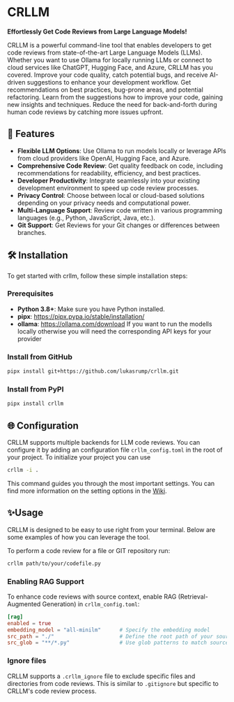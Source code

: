 # CRLLM

**Effortlessly Get Code Reviews from Large Language Models!**

CRLLM is a powerful command-line tool that enables developers to get code reviews from state-of-the-art Large Language Models (LLMs). Whether you want to use Ollama for locally running LLMs or connect to cloud services like ChatGPT, Hugging Face, and Azure, CRLLM has you covered. Improve your code quality, catch potential bugs, and receive AI-driven suggestions to enhance your development workflow. Get recommendations on best practices, bug-prone areas, and potential refactoring.
Learn from the suggestions how to improve your code, gaining new insights and techniques. Reduce the need for back-and-forth during human code reviews by catching more issues upfront.

## 🚀 Features

- **Flexible LLM Options**: Use Ollama to run models locally or leverage APIs from cloud providers like OpenAI, Hugging Face, and Azure.
- **Comprehensive Code Review**: Get quality feedback on code, including recommendations for readability, efficiency, and best practices.
- **Developer Productivity**: Integrate seamlessly into your existing development environment to speed up code review processes.
- **Privacy Control**: Choose between local or cloud-based solutions depending on your privacy needs and computational power.
- **Multi-Language Support**: Review code written in various programming languages (e.g., Python, JavaScript, Java, etc.).
- **Git Support**: Get Reviews for your Git changes or differences between branches.

## 🛠️ Installation

To get started with crllm, follow these simple installation steps:

### Prerequisites

- **Python 3.8+**: Make sure you have Python installed.
- **pipx**: https://pipx.pypa.io/stable/installation/
- **ollama**: https://ollama.com/download 
If you want to run the modells locally otherwise you will need the corresponding API keys for your provider

### Install from GitHub
```sh
pipx install git+https://github.com/lukasrump/crllm.git
```

### Install from PyPI
```sh
pipx install crllm
```

## 🌐 Configuration
CRLLM supports multiple backends for LLM code reviews. You can configure it by adding an configuration file `crllm_config.toml` in the root of your project. To initialize your project you can use

```bash
crllm -i .
```

This command guides you through the most important settings. You can find more information on the setting options in the [Wiki](https://github.com/lukasrump/crllm/wiki#-configuration).

## ✨Usage
CRLLM is designed to be easy to use right from your terminal. Below are some examples of how you can leverage the tool.

To perform a code review for a file or GIT repository run:
```sh
crllm path/to/your/codefile.py
```

### Enabling RAG Support

To enhance code reviews with source context, enable RAG (Retrieval-Augmented Generation) in `crllm_config.toml`:

```toml
[rag]
enabled = true
embedding_model = "all-minilm"      # Specify the embedding model
src_path = "./"                     # Define the root path of your source code
src_glob = "**/*.py"                # Use glob patterns to match source files (e.g., Python files)
```

### Ignore files
CRLLM supports a `.crllm_ignore` file to exclude specific files and directories from code reviews. This is similar to `.gitignore` but specific to CRLLM's code review process.